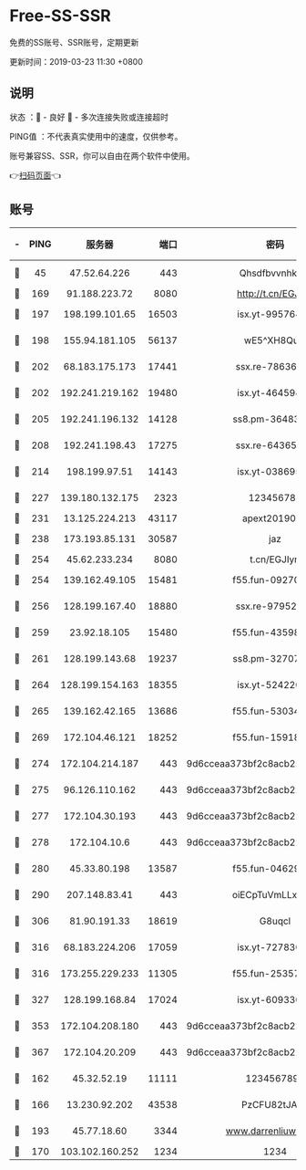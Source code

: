 # Free-SS-SSR

免费的SS账号、SSR账号，定期更新

更新时间：2019-03-23 11:30 +0800

## 说明

状态     ：🙂 - 良好 🙁 - 多次连接失败或连接超时

PING值   ：不代表真实使用中的速度，仅供参考。

账号兼容SS、SSR，你可以自由在两个软件中使用。

👉[扫码页面](https://liesauer.github.io/Free-SS-SSR/)👈

## 账号

|-|PING|服务器|端口|密码|加密方式|区域|
|:----:|:----:|:-----:|-----:|:----:|:----:|:----:|
|🙂|45|47.52.64.226|443|Qhsdfbvvnhkm1|aes-256-cfb|HK|
|🙂|169|91.188.223.72|8080|http://t.cn/EGJIyrl|rc4-md5|RU|
|🙂|197|198.199.101.65|16503|isx.yt-99576462|aes-256-cfb|US|
|🙂|198|155.94.181.105|56137|wE5^XH8Quw|aes-256-cfb|US|
|🙂|202|68.183.175.173|17441|ssx.re-78636175|aes-256-cfb|US|
|🙂|202|192.241.219.162|19480|isx.yt-46459442|aes-256-cfb|US|
|🙂|205|192.241.196.132|14128|ss8.pm-36483349|aes-256-cfb|US|
|🙂|208|192.241.198.43|17275|ssx.re-64365080|aes-256-cfb|US|
|🙂|214|198.199.97.51|14143|isx.yt-03869568|aes-256-cfb|US|
|🙂|227|139.180.132.175|2323|123456789|aes-256-cfb|SG|
|🙂|231|13.125.224.213|43117|apext2019005|chacha20|KR|
|🙂|238|173.193.85.131|30587|jaz|aes-256-cfb|US|
|🙂|254|45.62.233.234|8080|t.cn/EGJIyrl|rc4-md5|CA|
|🙂|254|139.162.49.105|15481|f55.fun-09270327|aes-256-cfb|SG|
|🙂|256|128.199.167.40|18880|ssx.re-97952522|aes-256-cfb|SG|
|🙂|259|23.92.18.105|15480|f55.fun-43598783|aes-256-cfb|US|
|🙂|261|128.199.143.68|19237|ss8.pm-32707172|aes-256-cfb|SG|
|🙂|264|128.199.154.163|18355|isx.yt-52422048|aes-256-cfb|SG|
|🙂|265|139.162.42.165|13686|f55.fun-53034739|aes-256-cfb|SG|
|🙂|269|172.104.46.121|18252|f55.fun-15918908|aes-256-cfb|SG|
|🙂|274|172.104.214.187|443|9d6cceaa373bf2c8acb22e60b6a58be6|aes-256-cfb|US|
|🙂|275|96.126.110.162|443|9d6cceaa373bf2c8acb22e60b6a58be6|aes-256-cfb|US|
|🙂|277|172.104.30.193|443|9d6cceaa373bf2c8acb22e60b6a58be6|aes-256-cfb|US|
|🙂|278|172.104.10.6|443|9d6cceaa373bf2c8acb22e60b6a58be6|aes-256-cfb|US|
|🙂|280|45.33.80.198|13587|f55.fun-04629140|aes-256-cfb|US|
|🙂|290|207.148.83.41|443|oiECpTuVmLLxk4Ts|aes-256-cfb|AU|
|🙂|306|81.90.191.33|18619|G8uqcl|aes-256-cfb|US|
|🙂|316|68.183.224.206|17059|isx.yt-72783071|aes-256-cfb|SG|
|🙂|316|173.255.229.233|11305|f55.fun-25357616|aes-256-cfb|US|
|🙂|327|128.199.168.84|17024|isx.yt-60933075|aes-256-cfb|SG|
|🙂|353|172.104.208.180|443|9d6cceaa373bf2c8acb22e60b6a58be6|aes-256-cfb|US|
|🙂|367|172.104.20.209|443|9d6cceaa373bf2c8acb22e60b6a58be6|aes-256-cfb|US|
|🙂|162|45.32.52.19|11111|1234567890|aes-256-cfb|JP|
|🙂|166|13.230.92.202|43538|PzCFU82tJAdZ|aes-256-cfb|JP|
|🙂|193|45.77.18.60|3344|www.darrenliuwei.com|aes-256-cfb|JP|
|🙁|170|103.102.160.252|1234|1234|rc4-md5|JP|
